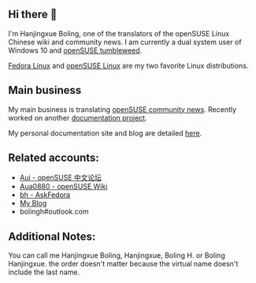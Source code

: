## Hi there 👋

I'm Hanjingxue Boling, one of the translators of the openSUSE Linux Chinese wiki and community news. I am currently a dual system user of Windows 10 and [openSUSE tumbleweed](https://www.opensuse.org/#Tumbleweed).

[Fedora Linux](https://getfedora.org/) and [openSUSE Linux](https://www.opensuse.org/) are my two favorite Linux distributions.

## Main business

My main business is translating [openSUSE community news](https://suse.org.cn/). Recently worked on another [documentation project](https://github.com/linuxhitchhiker/THGLG).

My personal documentation site and blog are detailed [here](https://hanjingxue-boling.github.io/Whiteboard/).

## Related accounts:

- [Aui - openSUSE 中文论坛](https://forum.suse.org.cn/u/aui/summary)
- [Aua0880 - openSUSE Wiki](https://zh.opensuse.org/User:Aua0880)
- [bh - AskFedora](https://ask.fedoraproject.org/u/bh)
- [My Blog](https://hanjingxue-boling.github.io/Whiteboard/)
- bolingh#outlook.com

## Additional Notes:

You can call me Hanjingxue Boling, Hanjingxue, Boling H. or Boling Hanjingxue. the order doesn't matter because the virtual name doesn't include the last name.
